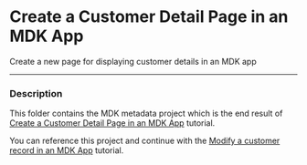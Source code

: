 # Create a Customer Detail Page in an MDK App
Create a new page for displaying customer details in an MDK app

***
### Description

This folder contains the MDK metadata project which is the end result of [Create a Customer Detail Page in an MDK App](https://developers.sap.com/tutorials/cp-mobile-dev-kit-detail-page.html) tutorial.

You can reference this project and continue with the [Modify a customer record in an MDK App](https://developers.sap.com/tutorials/cp-mobile-dev-kit-detail-page.html) tutorial.